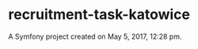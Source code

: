 recruitment-task-katowice
=========================

A Symfony project created on May 5, 2017, 12:28 pm.

